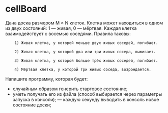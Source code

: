 # cellBoard

 Дана доска размером M × N клеток. 
Клетка может находиться в одном из двух состояний: 1 — живая, 0 — мёртвая. 
Каждая клетка взаимодействует с восемью соседями. Правила таковы:

        1) Живая клетка, у которой меньше двух живых соседей, погибает.

        2) Живая клетка, у которой два или три живых соседа, выживает.

        3) Живая клетка, у которой больше трёх живых соседей, погибает.

        4) Мёртвая клетка, у которой три живых соседа, возрождается.

Напишите программу, которая будет: 
- случайным образом генерить стартовое состояние;
- уметь получать его из файла (способ выбирается через параметры запуска в консоли);
— каждую секунду выводить в консоль новое состояние доски;
